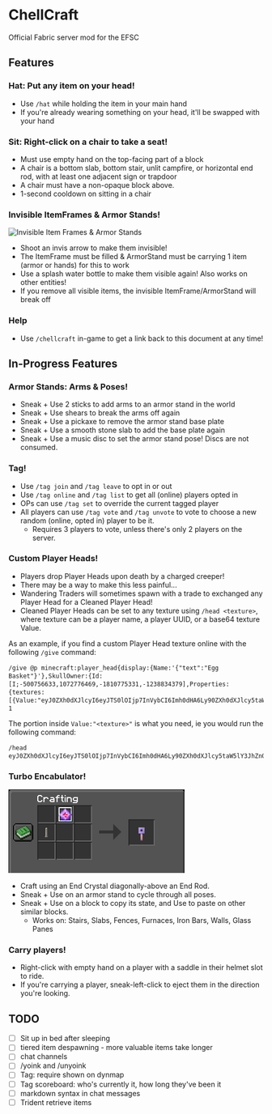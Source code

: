 # ChellCraft
Official Fabric server mod for the EFSC

## Features

### Hat: Put any item on your head!
- Use `/hat` while holding the item in your main hand
- If you're already wearing something on your head, it'll be swapped with your hand

### Sit: Right-click on a chair to take a seat!
- Must use empty hand on the top-facing part of a block
- A chair is a bottom slab, bottom stair, unlit campfire, or horizontal end rod, with at least one adjacent sign or trapdoor
- A chair must have a non-opaque block above.
- 1-second cooldown on sitting in a chair

### Invisible ItemFrames & Armor Stands!
![Invisible Item Frames & Armor Stands](img/invis.gif)
- Shoot an invis arrow to make them invisible!
- The ItemFrame must be filled & ArmorStand must be carrying 1 item (armor or hands) for this to work
- Use a splash water bottle to make them visible again! Also works on other entities!
- If you remove all visible items, the invisible ItemFrame/ArmorStand will break off

### Help
- Use `/chellcraft` in-game to get a link back to this document at any time!

## In-Progress Features

### Armor Stands: Arms & Poses!
- Sneak + Use 2 sticks to add arms to an armor stand in the world
- Sneak + Use shears to break the arms off again
- Sneak + Use a pickaxe to remove the armor stand base plate
- Sneak + Use a smooth stone slab to add the base plate again
- Sneak + Use a music disc to set the armor stand pose! Discs are not consumed.
### Tag!
- Use `/tag join` and `/tag leave` to opt in or out
- Use `/tag online` and `/tag list` to get all (online) players opted in
- OPs can use `/tag set` to override the current tagged player
- All players can use `/tag vote` and `/tag unvote` to vote to choose a new random (online, opted in) player to be it.
    - Requires 3 players to vote, unless there's only 2 players on the server.
### Custom Player Heads!
- Players drop Player Heads upon death by a charged creeper!
- There may be a way to make this less painful...
- Wandering Traders will sometimes spawn with a trade to exchanged any Player Head for a Cleaned Player Head!
- Cleaned Player Heads can be set to any texture using `/head <texture>`, where texture can be a player name, a player UUID, or a base64 texture Value.

As an example, if you find a custom Player Head texture online with the following `/give` command:
```
/give @p minecraft:player_head{display:{Name:'{"text":"Egg Basket"}'},SkullOwner:{Id:[I;-500756633,1072776469,-1810775331,-1238834379],Properties:{textures:[{Value:"eyJ0ZXh0dXJlcyI6eyJTS0lOIjp7InVybCI6Imh0dHA6Ly90ZXh0dXJlcy5taW5lY3JhZnQubmV0L3RleHR1cmUvYzE2ZDdiMjMyYjhkN2M3MWIxZDRlOTk3YzJkMWEyNGVjOTk3ODc4MWU1OTdmYTI1MWExMGFmNTUxZTBmMjRmNyJ9fX0="}]}}} 1
```
The portion inside `Value:"<texture>"` is what you need, ie you would run the following command:
```
/head eyJ0ZXh0dXJlcyI6eyJTS0lOIjp7InVybCI6Imh0dHA6Ly90ZXh0dXJlcy5taW5lY3JhZnQubmV0L3RleHR1cmUvYzE2ZDdiMjMyYjhkN2M3MWIxZDRlOTk3YzJkMWEyNGVjOTk3ODc4MWU1OTdmYTI1MWExMGFmNTUxZTBmMjRmNyJ9fX0=
```

### Turbo Encabulator!
![Turbo Encabulator](img/turbo_encabulator.png)
- Craft using an End Crystal diagonally-above an End Rod.
- Sneak + Use on an armor stand to cycle through all poses.
- Sneak + Use on a block to copy its state, and Use to paste on other similar blocks.
    - Works on: Stairs, Slabs, Fences, Furnaces, Iron Bars, Walls, Glass Panes

### Carry players!
- Right-click with empty hand on a player with a saddle in their helmet slot to ride.
- If you're carrying a player, sneak-left-click to eject them in the direction you're looking.

## TODO
- [ ] Sit up in bed after sleeping
- [ ] tiered item despawning - more valuable items take longer
- [ ] chat channels
- [ ] /yoink and /unyoink
- [ ] Tag: require shown on dynmap
- [ ] Tag scoreboard: who's currently it, how long they've been it
- [ ] markdown syntax in chat messages
- [ ] Trident retrieve items
